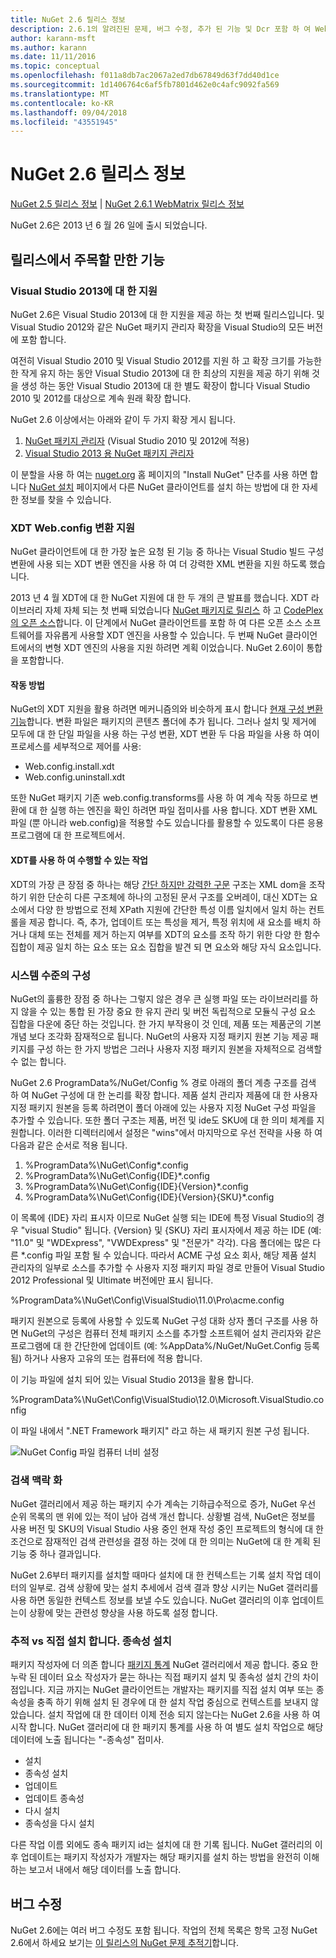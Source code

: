 ```yaml
---
title: NuGet 2.6 릴리스 정보
description: 2.6.1의 알려진된 문제, 버그 수정, 추가 된 기능 및 Dcr 포함 하 여 WebMatrix 용 NuGet에 대 한 릴리스 정보입니다.
author: karann-msft
ms.author: karann
ms.date: 11/11/2016
ms.topic: conceptual
ms.openlocfilehash: f011a8db7ac2067a2ed7db67849d63f7dd40d1ce
ms.sourcegitcommit: 1d1406764c6af5fb7801d462e0c4afc9092fa569
ms.translationtype: MT
ms.contentlocale: ko-KR
ms.lasthandoff: 09/04/2018
ms.locfileid: "43551945"
---
```

# <a name="nuget-26-release-notes"></a>NuGet 2.6 릴리스 정보

[NuGet 2.5 릴리스 정보](../release-notes/nuget-2.5.md) | [NuGet 2.6.1 WebMatrix 릴리스 정보](../release-notes/nuget-2.6.1-for-webmatrix.md)

NuGet 2.6은 2013 년 6 월 26 일에 출시 되었습니다.

## <a name="notable-features-in-the-release"></a>릴리스에서 주목할 만한 기능

### <a name="support-for-visual-studio-2013"></a>Visual Studio 2013에 대 한 지원

NuGet 2.6은 Visual Studio 2013에 대 한 지원을 제공 하는 첫 번째 릴리스입니다. 및 Visual Studio 2012와 같은 NuGet 패키지 관리자 확장을 Visual Studio의 모든 버전에 포함 합니다.

여전히 Visual Studio 2010 및 Visual Studio 2012를 지원 하 고 확장 크기를 가능한 한 작게 유지 하는 동안 Visual Studio 2013에 대 한 최상의 지원을 제공 하기 위해 것을 생성 하는 동안 Visual Studio 2013에 대 한 별도 확장이 합니다 Visual Studio 2010 및 2012를 대상으로 계속 원래 확장 합니다.

NuGet 2.6 이상에서는 아래와 같이 두 가지 확장 게시 됩니다.

1. [NuGet 패키지 관리자](https://marketplace.visualstudio.com/items?itemName=NuGetTeam.NuGetPackageManager) (Visual Studio 2010 및 2012에 적용)
1. [Visual Studio 2013 용 NuGet 패키지 관리자](https://marketplace.visualstudio.com/items?itemName=NuGetTeam.NuGetPackageManagerforVisualStudio2013)

이 분할을 사용 하 여는 [nuget.org](https://nuget.org) 홈 페이지의 "Install NuGet" 단추를 사용 하면 합니다 [NuGet 설치](../install-nuget-client-tools.md) 페이지에서 다른 NuGet 클라이언트를 설치 하는 방법에 대 한 자세한 정보를 찾을 수 있습니다.

<a name="xdt"></a>

### <a name="xdt-webconfig-transformation-support"></a>XDT Web.config 변환 지원

NuGet 클라이언트에 대 한 가장 높은 요청 된 기능 중 하나는 Visual Studio 빌드 구성 변환에 사용 되는 XDT 변환 엔진을 사용 하 여 더 강력한 XML 변환을 지원 하도록 했습니다.

2013 년 4 월 XDT에 대 한 NuGet 지원에 대 한 두 개의 큰 발표를 했습니다. XDT 라이브러리 자체 자체 되는 첫 번째 되었습니다 [NuGet 패키지로 릴리스](https://nuget.org/packages/Microsoft.Web.Xdt) 하 고 [CodePlex의 오픈 소스](http://xdt.codeplex.com/)합니다. 이 단계에서 NuGet 클라이언트를 포함 하 여 다른 오픈 소스 소프트웨어를 자유롭게 사용할 XDT 엔진을 사용할 수 있습니다. 두 번째 NuGet 클라이언트에서의 변형 XDT 엔진의 사용을 지원 하려면 계획 이었습니다. NuGet 2.6이이 통합을 포함합니다.

#### <a name="how-it-works"></a>작동 방법

NuGet의 XDT 지원을 활용 하려면 메커니즘의와 비슷하게 표시 합니다 [현재 구성 변환 기능](../create-packages/source-and-config-file-transformations.md)합니다.
변환 파일은 패키지의 콘텐츠 폴더에 추가 됩니다. 그러나 설치 및 제거에 모두에 대 한 단일 파일을 사용 하는 구성 변환, XDT 변환 두 다음 파일을 사용 하 여이 프로세스를 세부적으로 제어를 사용:

- Web.config.install.xdt
- Web.config.uninstall.xdt

또한 NuGet 패키지 기존 web.config.transforms를 사용 하 여 계속 작동 하므로 변환에 대 한 실행 하는 엔진을 확인 하려면 파일 접미사를 사용 합니다. XDT 변환 XML 파일 (뿐 아니라 web.config)을 적용할 수도 있습니다를 활용할 수 있도록이 다른 응용 프로그램에 대 한 프로젝트에서.

#### <a name="what-you-can-do-with-xdt"></a>XDT를 사용 하 여 수행할 수 있는 작업

XDT의 가장 큰 장점 중 하나는 해당 [간단 하지만 강력한 구문](http://msdn.microsoft.com/library/dd465326.aspx) 구조는 XML dom을 조작 하기 위한 단순히 다른 구조체에 하나의 고정된 문서 구조를 오버레이, 대신 XDT는 요소에서 다양 한 방법으로 전체 XPath 지원에 간단한 특성 이름 일치에서 일치 하는 컨트롤을 제공 합니다. 즉, 추가, 업데이트 또는 특성을 제거, 특정 위치에 새 요소를 배치 하거나 대체 또는 전체를 제거 하는지 여부를 XDT의 요소를 조작 하기 위한 다양 한 함수 집합이 제공 일치 하는 요소 또는 요소 집합을 발견 되 면 요소와 해당 자식 요소입니다.

### <a name="machine-wide-configuration"></a>시스템 수준의 구성

NuGet의 훌륭한 장점 중 하나는 그렇지 않은 경우 큰 실행 파일 또는 라이브러리를 하지 않을 수 있는 통합 된 가장 중요 한 유지 관리 및 버전 독립적으로 모듈식 구성 요소 집합을 다운에 중단 하는 것입니다. 한 가지 부작용이 것 인데, 제품 또는 제품군의 기본 개념 보다 조각화 잠재적으로 됩니다.
NuGet의 사용자 지정 패키지 원본 기능 제공 패키지를 구성 하는 한 가지 방법은 그러나 사용자 지정 패키지 원본을 자체적으로 검색할 수 없는 합니다.

NuGet 2.6 ProgramData%/NuGet/Config % 경로 아래의 폴더 계층 구조를 검색 하 여 NuGet 구성에 대 한 논리를 확장 합니다. 제품 설치 관리자 제품에 대 한 사용자 지정 패키지 원본을 등록 하려면이 폴더 아래에 있는 사용자 지정 NuGet 구성 파일을 추가할 수 있습니다. 또한 폴더 구조는 제품, 버전 및 ide도 SKU에 대 한 의미 체계를 지원합니다. 이러한 디렉터리에서 설정은 "wins"에서 마지막으로 우선 전략을 사용 하 여 다음과 같은 순서로 적용 됩니다.

1. %ProgramData%\NuGet\Config\*.config
2. %ProgramData%\NuGet\Config\{IDE}\*.config
3. %ProgramData%\NuGet\Config\{IDE}\{Version}\*.config
4. %ProgramData%\NuGet\Config\{IDE}\{Version}\{SKU}\*.config

이 목록에 {IDE} 자리 표시자 이므로 NuGet 실행 되는 IDE에 특정 Visual Studio의 경우 "visual Studio" 됩니다. {Version} 및 {SKU} 자리 표시자에서 제공 하는 IDE (예: "11.0" 및 "WDExpress", "VWDExpress" 및 "전문가" 각각). 다음 폴더에는 많은 다른 *.config 파일 포함 될 수 있습니다.
따라서 ACME 구성 요소 회사, 해당 제품 설치 관리자의 일부로 소스를 추가할 수 사용자 지정 패키지 파일 경로 만들어 Visual Studio 2012 Professional 및 Ultimate 버전에만 표시 됩니다.

%ProgramData%\NuGet\Config\VisualStudio\11.0\Pro\acme.config

패키지 원본으로 등록에 사용할 수 있도록 NuGet 구성 대화 상자 폴더 구조를 사용 하면 NuGet의 구성은 컴퓨터 전체 패키지 소스를 추가할 소프트웨어 설치 관리자와 같은 프로그램에 대 한 간단한에 업데이트 (예: %AppData%/NuGet/NuGet.Config 등록 됨) 하거나 사용자 고유의 또는 컴퓨터에 적용 합니다.

이 기능 파일에 설치 되어 있는 Visual Studio 2013을 활용 합니다.

%ProgramData%\NuGet\Config\VisualStudio\12.0\Microsoft.VisualStudio.config

이 파일 내에서 ".NET Framework 패키지" 라고 하는 새 패키지 원본 구성 됩니다.

![NuGet Config 파일 컴퓨터 너비 설정](./media/NuGet-Config-File-Machine-Wide.png)

### <a name="contextualizing-search"></a>검색 맥락 화

NuGet 갤러리에서 제공 하는 패키지 수가 계속는 기하급수적으로 증가, NuGet 우선 순위 목록의 맨 위에 있는 적이 남아 검색 개선 합니다. 상황별 검색, NuGet은 정보를 사용 버전 및 SKU의 Visual Studio 사용 중인 현재 작성 중인 프로젝트의 형식에 대 한 조건으로 잠재적인 검색 관련성을 결정 하는 것에 대 한 의미는 NuGet에 대 한 계획 된 기능 중 하나 결과입니다.

NuGet 2.6부터 패키지를 설치할 때마다 설치에 대 한 컨텍스트는 기록 설치 작업 데이터의 일부로.  검색 상황에 맞는 설치 추세에서 검색 결과 향상 시키는 NuGet 갤러리를 사용 하면 동일한 컨텍스트 정보를 보낼 수도 있습니다.  NuGet 갤러리의 이후 업데이트는이 상황에 맞는 관련성 향상을 사용 하도록 설정 합니다.

### <a name="tracking-direct-installs-vs-dependency-installs"></a>추적 vs 직접 설치 합니다. 종속성 설치

패키지 작성자에 더 의존 합니다 [패키지 통계](http://blog.nuget.org/20130226/Introducing-Package-Statistics.html) NuGet 갤러리에서 제공 합니다.  중요 한 누락 된 데이터 요소 작성자가 묻는 하나는 직접 패키지 설치 및 종속성 설치 간의 차이점입니다.  지금 까지는 NuGet 클라이언트는 개발자는 패키지를 직접 설치 여부 또는 종속성을 충족 하기 위해 설치 된 경우에 대 한 설치 작업 중심으로 컨텍스트를 보내지 않았습니다.
설치 작업에 대 한 데이터 이제 전송 되지 않는다는 NuGet 2.6을 사용 하 여 시작 합니다.  NuGet 갤러리에 대 한 패키지 통계를 사용 하 여 별도 설치 작업으로 해당 데이터에 노출 됩니다는 "-종속성" 접미사.

* 설치
* 종속성 설치
* 업데이트
* 업데이트 종속성
* 다시 설치
* 종속성을 다시 설치

다른 작업 이름 외에도 종속 패키지 id는 설치에 대 한 기록 됩니다.  NuGet 갤러리의 이후 업데이트는 패키지 작성자가 개발자는 해당 패키지를 설치 하는 방법을 완전히 이해 하는 보고서 내에서 해당 데이터를 노출 합니다.

## <a name="bug-fixes"></a>버그 수정

NuGet 2.6에는 여러 버그 수정도 포함 됩니다. 작업의 전체 목록은 항목 고정 NuGet 2.6에서 하세요 보기는 [이 릴리스의 NuGet 문제 추적기](https://nuget.codeplex.com/workitem/list/advanced?keyword=&status=Closed&type=All&priority=All&release=NuGet%202.6&assignedTo=All&component=All&sortField=LastUpdatedDate&sortDirection=Descending&page=0&reasonClosed=All)합니다.